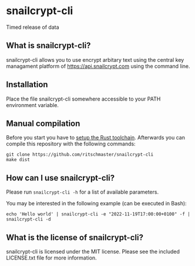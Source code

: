 # snailcrypt-cli

Timed release of data

## What is snailcrypt-cli?

snailcrypt-cli allows you to use encrypt arbitary text using the central key managament platform of https://api.snailcrypt.com using the command line.

## Installation

Place the file snailcrypt-cli somewhere accessible to your PATH environment variable.

## Manual compilation

Before you start you have to [setup the Rust toolchain](https://www.rust-lang.org/tools/install). Afterwards you can compile this repository with the following commands:

    git clone https://github.com/ritschmaster/snailcrypt-cli
    make dist

## How can I use snailcrypt-cli?

Please run `snailcrypt-cli -h` for a list of available parameters.

You may be interested in the following example (can be executed in Bash):

    echo 'Hello world' | snailcrypt-cli -e "2022-11-19T17:00:00+0100" -f | snailcrypt-cli -d

## What is the license of snailcrypt-cli?

snailcrypt-cli is licensed under the MIT license. Please see the included LICENSE.txt file for more information.

